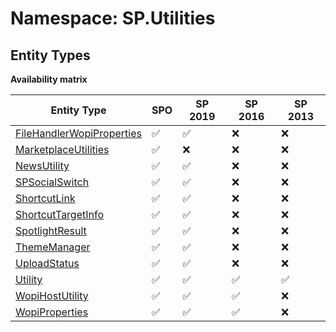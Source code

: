 # Namespace: SP.Utilities

## Entity Types

**Availability matrix**

Entity Type | SPO | SP 2019 | SP 2016 | SP 2013
----------|-----|---------|---------|--------
[FileHandlerWopiProperties](./EntityTypes/FileHandlerWopiProperties.md) | ✅ | ✅ | ❌ | ❌
[MarketplaceUtilities](./EntityTypes/MarketplaceUtilities.md) | ✅ | ❌ | ❌ | ❌
[NewsUtility](./EntityTypes/NewsUtility.md) | ✅ | ✅ | ❌ | ❌
[SPSocialSwitch](./EntityTypes/SPSocialSwitch.md) | ✅ | ✅ | ❌ | ❌
[ShortcutLink](./EntityTypes/ShortcutLink.md) | ✅ | ✅ | ❌ | ❌
[ShortcutTargetInfo](./EntityTypes/ShortcutTargetInfo.md) | ✅ | ✅ | ❌ | ❌
[SpotlightResult](./EntityTypes/SpotlightResult.md) | ✅ | ✅ | ❌ | ❌
[ThemeManager](./EntityTypes/ThemeManager.md) | ✅ | ✅ | ❌ | ❌
[UploadStatus](./EntityTypes/UploadStatus.md) | ✅ | ✅ | ❌ | ❌
[Utility](./EntityTypes/Utility.md) | ✅ | ✅ | ✅ | ✅
[WopiHostUtility](./EntityTypes/WopiHostUtility.md) | ✅ | ✅ | ✅ | ❌
[WopiProperties](./EntityTypes/WopiProperties.md) | ✅ | ✅ | ✅ | ❌
